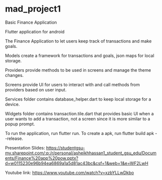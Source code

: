 # mad_project1
Basic Finance Application 

Flutter application for android

The Finance Application to let users keep track of transactions and make goals. 

Models create a framework for transactions and goals, json maps for local storage. 

Providers provide methods to be used in screens and manage the theme changes.

Screens provide UI for users to interact with and call methods from providers based on user input. 

Services folder contains database_helper.dart to keep local storage for a device. 

Widgets folder contains transaction.tile.dart that provides basic UI when a user wants to add a transaction, not a screen since it is more similar to a popup prompt.

To run the application, run flutter run.
To create a apk, run flutter build apk --release.

Presentation Slides:
https://studentgsu-my.sharepoint.com/:p:/r/personal/asheikhhassan1_student_gsu_edu/Documents/Finance%20app%20pow.pptx?d=w0115230e96b94ea6869a1a5d81ac43bc&csf=1&web=1&e=WF2LwH

Youtube link: 
https://www.youtube.com/watch?v=xzbYLLwDkbo
